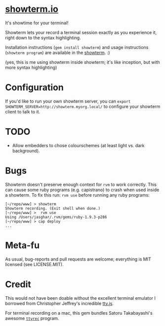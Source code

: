 [showterm.io](http://showterm.herokuapp.com/)
=============

It's showtime for your terminal!

Showterm lets your record a terminal session exactly as you experience it, right down to
the syntax highlighting.

Installation instructions (`gem install showterm`) and usage instructions (`showterm program`) are available in the [showterm](https://showterm.herokuapp.com/b6803679cb1c9fbcf667cb7cfe8f605e3ce1fe03). :)

(yes, this is me using showterm inside showterm; it's like inception, but with more
syntax highlighting)

Configuration
=============

If you'd like to run your own showterm server, you can
`export SHOWTERM_SERVER=http://showterm.myorg.local/` to configure your showterm
client to talk to it.

TODO
====

* Allow embedders to chose colourschemes (at least light vs. dark background).

Bugs
====

Showterm doesn't preserve enough context for `rvm` to work correctly. This can cause some ruby programs (e.g. capistrano) to crash when used inside a showterm. To fix this run: `rvm use` before running any ruby programs:

```
[~/repo/www] > showterm
Showterm recording. (Exit shell when done.)
[~/repo/www] >  rvm use
Using /Users/jasghar/.rvm/gems/ruby-1.9.3-p286
[~/repo/www] > cap deploy
...
```



Meta-fu
=======

As usual, bug-reports and pull requests are welcome; everything is MIT licensed (see
LICENSE.MIT).

Credit
======

This would not have been doable without the excellent terminal emulator I borrowed from Christopher Jeffrey's incredible [tty.js](https://github.com/chjj/tty.js).

For terminal recording on a mac, this gem bundles Satoru Takabayashi's awesome [`ttyrec`](http://0xcc.net/ttyrec) program.
